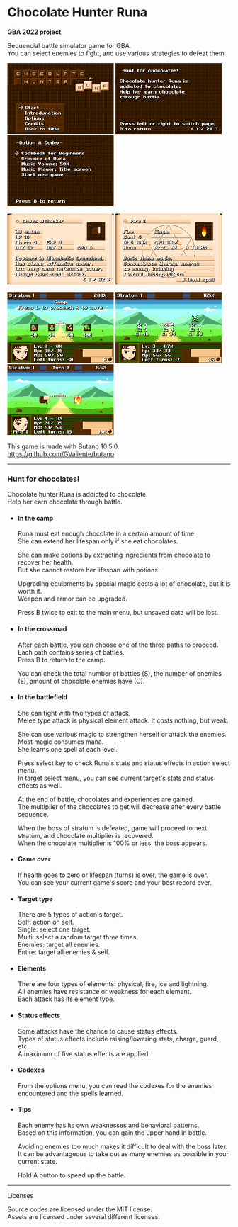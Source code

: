 # Chocolate Hunter Runa

**GBA 2022 project**

Sequencial battle simulator game for GBA.\
You can select enemies to fight, and use various strategies to defeat them.

![title](./screenshots/34.png) 
![introduction](./screenshots/35.png) 
![options](./screenshots/36.png)

![codex1](./screenshots/37.png) 
![codex2](./screenshots/38.png)

![game1](./screenshots/42.png) 
![game2](./screenshots/47.png) 
![game3](./screenshots/48.png)

This game is made with Butano 10.5.0.\
https://github.com/GValiente/butano

-----

### Hunt for chocolates!

Chocolate hunter Runa is addicted to chocolate.\
Help her earn chocolate through battle.

+ #### In the camp

  Runa must eat enough chocolate in a certain amount of time.\
  She can extend her lifespan only if she eat chocolates.

  She can make potions by extracting ingredients from chocolate to recover her health.\
  But she cannot restore her lifespan with potions.

  Upgrading equipments by special magic costs a lot of chocolate, but it is worth it.\
  Weapon and armor can be upgraded.

  Press B twice to exit to the main menu, but unsaved data will be lost.

+ #### In the crossroad

  After each battle, you can choose one of the three paths to proceed.\
  Each path contains series of battles.\
  Press B to return to the camp.

  You can check the total number of battles (S), the number of enemies (E), amount of chocolate enemies have (C).

+ #### In the battlefield

  She can fight with two types of attack.\
  Melee type attack is physical element attack. It costs nothing, but weak.

  She can use various magic to strengthen herself or attack the enemies.\
  Most magic consumes mana.\
  She learns one spell at each level.

  Press select key to check Runa's stats and status effects in action select menu.\
  In target select menu, you can see current target's stats and status effects as well.

  At the end of battle, chocolates and experiences are gained.\
  The multiplier of the chocolates to get will decrease after every battle sequence.

  When the boss of stratum is defeated, game will proceed to next stratum, and chocolate multiplier is recovered.\
  When the chocolate multiplier is 100% or less, the boss appears.

+ #### Game over

  If health goes to zero or lifespan (turns) is over, the game is over.\
  You can see your current game's score and your best record ever.

+ #### Target type

  There are 5 types of action's target.\
  Self: action on self.\
  Single: select one target.\
  Multi: select a random target three times.\
  Enemies: target all enemies.\
  Entire: target all enemies & self.

+ #### Elements

  There are four types of elements: physical, fire, ice and lightning.\
  All enemies have resistance or weakness for each element.\
  Each attack has its element type.

+ #### Status effects

  Some attacks have the chance to cause status effects.\
  Types of status effects include raising/lowering stats, charge, guard, etc.\
  A maximum of five status effects are applied.

+ #### Codexes

  From the options menu, you can read the codexes for the enemies encountered and the spells learned.

+ #### Tips

  Each enemy has its own weaknesses and behavioral patterns.\
  Based on this information, you can gain the upper hand in battle.

  Avoiding enemies too much makes it difficult to deal with the boss later.\
  It can be advantageous to take out as many enemies as possible in your current state.

  Hold A button to speed up the battle.

-----

Licenses

Source codes are licensed under the MIT license.\
Assets are licensed under several different licenses.